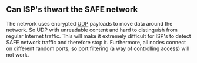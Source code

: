 ## Can ISP's thwart the SAFE network

The network uses encrypted [UDP](http://en.wikipedia.org/wiki/User_Datagram_Protocol) payloads to move data around the network. So UDP with unreadable content and hard to distinguish from regular Internet traffic. This will make it extremely difficult for ISP's to detect SAFE network traffic and therefore stop it. Furthermore, all nodes connect on different random ports, so port filtering (a way of controlling access) will not work.
